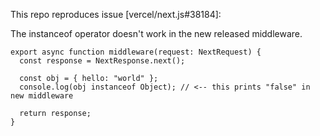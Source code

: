 This repo reproduces issue [vercel/next.js#38184]:


The instanceof operator doesn't work in the new released middleware.

```
export async function middleware(request: NextRequest) {
  const response = NextResponse.next();

  const obj = { hello: "world" };
  console.log(obj instanceof Object); // <-- this prints "false" in new middleware

  return response;
}
```